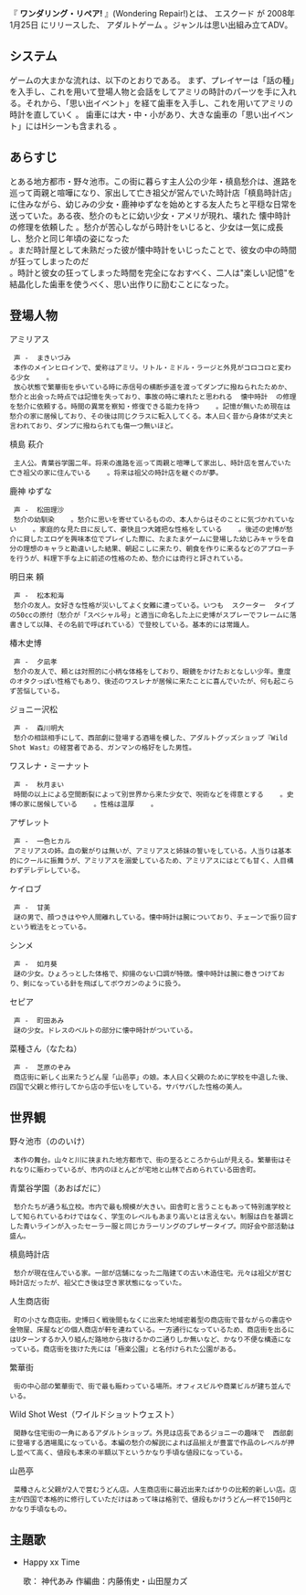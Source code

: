 『 **ワンダリング・リペア!** 』(Wondering Repair!)とは、  エスクード  が  2008年  1月25日  にリリースした、
アダルトゲーム  。ジャンルは思い出組み立てADV。

##  システム  

ゲームの大まかな流れは、以下のとおりである。
まず、プレイヤーは「話の種」を入手し、これを用いて登場人物と会話をしてアミリの時計のパーツを手に入れる。それから、「思い出イベント」を経て歯車を入手し、これを用いてアミリの時計を直していく
  。 歯車には大・中・小があり、大きな歯車の「思い出イベント」にはHシーンも含まれる    。

##  あらすじ  

とある地方都市・野々池市。この街に暮らす主人公の少年・槙島愁介は、進路を巡って両親と喧嘩になり、家出して亡き祖父が営んでいた時計店「槙島時計店」に住みながら、幼じみの少女・鹿神ゆずなを始めとする友人たちと平穏な日常を送っていた。ある夜、愁介のもとに幼い少女・アメリが現れ、壊れた
懐中時計  の修理を依頼した    。愁介が苦心しながら時計をいじると、少女は一気に成長し、愁介と同じ年頃の姿になった  
。まだ時計屋として未熟だった彼が懐中時計をいじったことで、彼女の中の時間が狂ってしまったのだ  
。時計と彼女の狂ってしまった時間を完全になおすべく、二人は"楽しい記憶"を結晶化した歯車を使うべく、思い出作りに励むことになった。

##  登場人物  

アミリアス

     声 -  まきいづみ 
     本作のメインヒロインで、愛称はアミリ。リトル・ミドル・ラージと外見がコロコロと変わる少女    。 
     放心状態で繁華街を歩いている時に赤信号の横断歩道を渡ってダンプに撥ねられたためか、愁介と出会った時点では記憶を失っており、事故の時に壊れたと思われる  懐中時計  の修理を愁介に依頼する。時間の異常を察知・修復できる能力を持つ    。記憶が無いため現在は愁介の家に居候しており、その後は同じクラスに転入してくる。本人曰く昔から身体が丈夫と言われており、ダンプに撥ねられても傷一つ無いほど。 
槙島 萩介

     主人公。青葉谷学園二年。将来の進路を巡って両親と喧嘩して家出し、時計店を営んでいた亡き祖父の家に住んでいる    。将来は祖父の時計店を継ぐのが夢。 
鹿神 ゆずな

     声 -  松田理沙 
     愁介の幼馴染    。愁介に思いを寄せているものの、本人からはそのことに気づかれていない    。家庭的な見た目に反して、豪快且つ大雑把な性格をしている    。後述の史博が愁介に貸したエロゲを興味本位でプレイした際に、たまたまゲームに登場した幼じみキャラを自分の理想のキャラと勘違いした結果、朝起こしに来たり、朝食を作りに来るなどのアプローチを行うが、料理下手な上に前述の性格のため、愁介には奇行と評されている。 
明日来 頼

     声 -  松本和海 
     愁介の友人。女好きな性格が災いしてよく女難に遭っている。いつも  スクーター  タイプの50ccの原付（愁介が「スペシャル号」と適当に命名した上に史博がスプレーでフレームに落書きして以降、その名前で呼ばれている）で登校している。基本的には常識人。 
椿木史博

     声 -  夕凪孝 
     愁介の友人で、頼とは対照的に小柄な体格をしており、眼鏡をかけたおとなしい少年。重度のオタクっぽい性格でもあり、後述のワスレナが居候に来たことに喜んでいたが、何も起こらず苦悩している。 
ジョニー沢松

     声 -  森川明大 
     愁介の相談相手にして、西部劇に登場する酒場を模した、アダルトグッズショップ『Wild Shot Wast』の経営者である、ガンマンの格好をした男性。 
ワスレナ・ミーナット

     声 -  秋月まい 
     時間の以上による空間断裂によって別世界から来た少女で、呪術などを得意とする    。史博の家に居候している    。性格は温厚    。 
アザレット

     声 -  一色ヒカル 
     アミリアスの姉。血の繋がりは無いが、アミリアスと姉妹の誓いをしている。人当りは基本的にクールに振舞うが、アミリアスを溺愛しているため、アミリアスにはとても甘く、人目構わずデレデレしている。 
ケイロブ

     声 -  甘美 
     謎の男で、顔つきはやや人間離れしている。懐中時計は腕についており、チェーンで振り回すという戦法をとっている。 
シンメ

     声 -  如月葵 
     謎の少女。ひょろっとした体格で、抑揚のない口調が特徴。懐中時計は腕に巻きつけており、剣になっている針を飛ばしてボウガンのように扱う。 
セピア

     声 -  町田あみ 
     謎の少女。ドレスのベルトの部分に懐中時計がついている。 
菜種さん（なたね）

     声 -  芝原のぞみ 
     商店街に新しく出来たうどん屋「山邑亭」の娘。本人曰く父親のために学校を中退した後、四国で父親と修行してから店の手伝いをしている。サバサバした性格の美人。 

##  世界観  

野々池市（ののいけ）

     本作の舞台。山々と川に挟まれた地方都市で、街の至るところから山が見える。繁華街はそれなりに賑わっているが、市内のほとんどが宅地と山林で占められている田舎町。 
青葉谷学園（あおばだに）

     愁介たちが通う私立校。市内で最も規模が大きい。田舎町と言うこともあって特別進学校として知られているわけではなく、学生のレベルもあまり高いとは言えない。制服は白を基調とした青いラインが入ったセーラー服と同じカラーリングのブレザータイプ。同好会や部活動は盛ん。 
槙島時計店

     愁介が現在住んでいる家。一部が店舗になった二階建ての古い木造住宅。元々は祖父が営む時計店だったが、祖父亡き後は空き家状態になっていた。 
人生商店街

     町の小さな商店街。史博曰く戦後間もなくに出来た地域密着型の商店街で昔ながらの書店や金物屋、床屋などの個人商店が軒を連ねている。一方通行になっているため、商店街を出るにはUターンするか入り組んだ路地から抜けるかの二通りしか無いなど、かなり不便な構造になっている。商店街を抜けた先には「極楽公園」と名付けられた公園がある。 
繁華街

     街の中心部の繁華街で、街で最も賑わっている場所。オフィスビルや商業ビルが建ち並んでいる。 
Wild Shot West（ワイルドショットウェスト）

     閑静な住宅街の一角にあるアダルトショップ。外見は店長であるジョニーの趣味で  西部劇  に登場する酒場風になっている。本編の愁介の解説によれば品揃えが豊富で作品のレベルが押し並べて高く、値段も本来の半額以下というかなり手頃な値段になっている。 
山邑亭

     菜種さんと父親が2人で営むうどん店。人生商店街に最近出来たばかりの比較的新しい店。店主が四国で本格的に修行していただけはあって味は格別で、値段もかけうどん一杯で150円とかなり手頃なもの。 

##  主題歌  

  * Happy xx Time 

     歌：  神代あみ 
     作編曲：内藤侑史・山田屋カズ 

